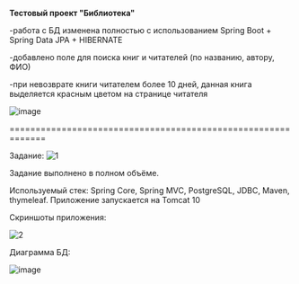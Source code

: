 <b>Тестовый проект "Библиотека"</b>


-работа с БД изменена полностью с использованием Spring Boot + Spring Data JPA + HIBERNATE

-добавлено поле для поиска книг и читателей (по названию, автору, ФИО)

-при невозврате книги читателем более 10 дней, данная книга выделяется красным цветом на странице читателя

![image](https://github.com/Virgusman/LibraryWeb/assets/113599394/fd314f2d-fdeb-4fb2-948d-293d48037f62)


=============================================================

Задание:
![1](https://github.com/Virgusman/LibraryWeb/assets/113599394/3ffeb374-46c0-44b5-8c71-72ea50e9c38b)

Задание выполнено в полном объёме.

Используемый стек: Spring Core, Spring MVC, PostgreSQL, JDBC, Maven, thymeleaf. 
Приложение запускается на Tomcat 10

Скриншоты приложения:


![2](https://github.com/Virgusman/LibraryWeb/assets/113599394/a88c9f1e-9c76-40fb-8460-03ecefa68097)



Диаграмма БД:


![image](https://github.com/Virgusman/LibraryWeb/assets/113599394/2fbc15e0-a4a3-49a1-8bb6-b3866ecdce64)

